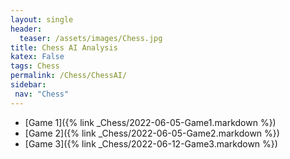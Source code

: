 ```yaml
---
layout: single
header:
  teaser: /assets/images/Chess.jpg
title: Chess AI Analysis 
katex: False
tags: Chess
permalink: /Chess/ChessAI/  
sidebar:
 nav: "Chess"
---
```

 - [Game 1]({% link _Chess/2022-06-05-Game1.markdown %})
 - [Game 2]({% link _Chess/2022-06-05-Game2.markdown %})
 - [Game 3]({% link _Chess/2022-06-12-Game3.markdown %})